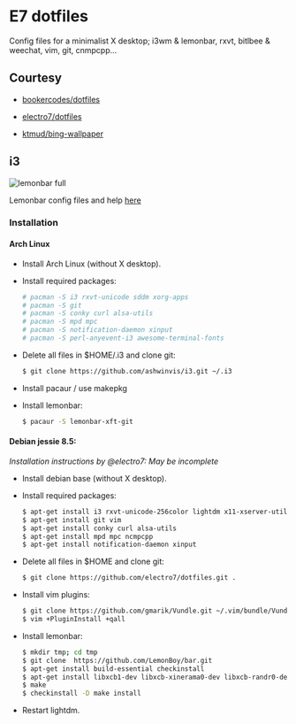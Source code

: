 # E7 dotfiles
Config files for a minimalist X desktop; i3wm & lemonbar, rxvt, bitlbee & weechat, vim, git, cnmpcpp...

## Courtesy

 - [bookercodes/dotfiles](https://github.com/bookercodes/dotfiles)

 - [electro7/dotfiles](https://github.com/electro7/dotfiles)

 - [ktmud/bing-wallpaper](https://github.com/ktmud/bing-wallpaper)

## i3

![lemonbar full](https://av.mooo.info/nextcloud/index.php/s/8T6v2dwpFa61AW3/download)

Lemonbar config files and help [here](https://github.com/ashwinvis/i3/tree/master/.i3/lemonbar)

### Installation

#### Arch Linux

* Install Arch Linux (without X desktop).

* Install required packages:

    ```sh
    # pacman -S i3 rxvt-unicode sddm xorg-apps
    # pacman -S git
    # pacman -S conky curl alsa-utils
    # pacman -S mpd mpc
    # pacman -S notification-daemon xinput
    # pacman -S perl-anyevent-i3 awesome-terminal-fonts
    ```

* Delete all files in $HOME/.i3 and clone git:

    ```sh
    $ git clone https://github.com/ashwinvis/i3.git ~/.i3
    ```

* Install pacaur / use makepkg

* Install lemonbar:

    ```sh
    $ pacaur -S lemonbar-xft-git
    ```


#### Debian jessie 8.5:
*Installation instructions by @electro7: May be incomplete*

* Install debian base (without X desktop).

* Install required packages:

    ```sh
    $ apt-get install i3 rxvt-unicode-256color lightdm x11-xserver-utils
    $ apt-get install git vim
    $ apt-get install conky curl alsa-utils
    $ apt-get install mpd mpc ncmpcpp
    $ apt-get install notification-daemon xinput

    ```

* Delete all files in $HOME and clone git:

    ```sh
    $ git clone https://github.com/electro7/dotfiles.git .
    ```

* Install vim plugins:

    ```sh
    $ git clone https://github.com/gmarik/Vundle.git ~/.vim/bundle/Vundle.vim
    $ vim +PluginInstall +qall
    ```

* Install lemonbar:

    ```sh
    $ mkdir tmp; cd tmp
    $ git clone  https://github.com/LemonBoy/bar.git
    $ apt-get install build-essential checkinstall
    $ apt-get install libxcb1-dev libxcb-xinerama0-dev libxcb-randr0-dev
    $ make
    $ checkinstall -D make install
    ```

* Restart lightdm.    

